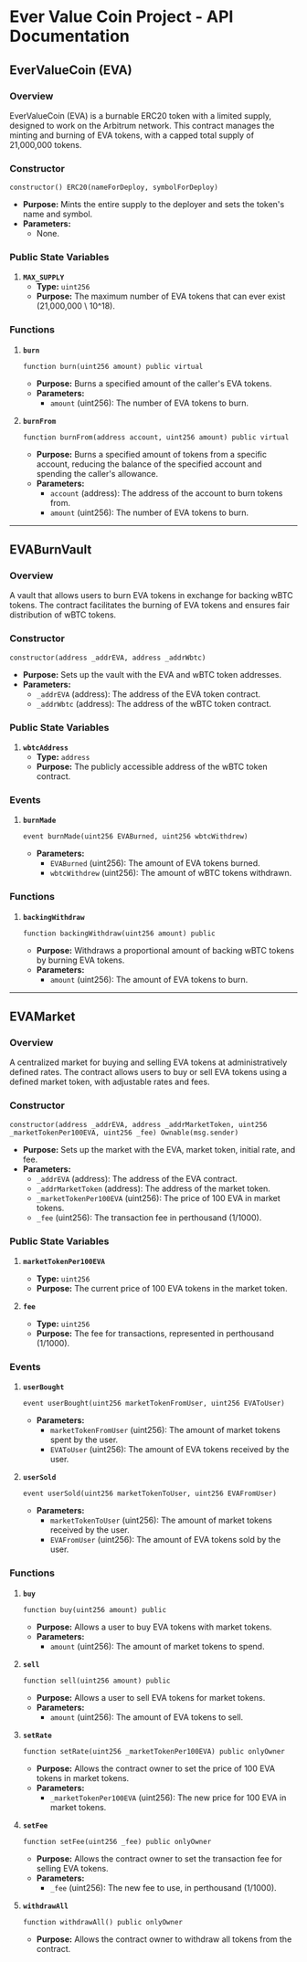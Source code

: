 # Ever Value Coin Project - API Documentation

## EverValueCoin (EVA)

### Overview

EverValueCoin (EVA) is a burnable ERC20 token with a limited supply, designed to work on the Arbitrum network. This contract manages the minting and burning of EVA tokens, with a capped total supply of 21,000,000 tokens.

### Constructor

```solidity
constructor() ERC20(nameForDeploy, symbolForDeploy)
```

- **Purpose:** Mints the entire supply to the deployer and sets the token's name and symbol.
- **Parameters:**
  - None.

### Public State Variables

1. **`MAX_SUPPLY`**
   - **Type:** `uint256`
   - **Purpose:** The maximum number of EVA tokens that can ever exist (21,000,000 \ 10^18).

### Functions

1. **`burn`**

   ```solidity
   function burn(uint256 amount) public virtual
   ```

   - **Purpose:** Burns a specified amount of the caller's EVA tokens.
   - **Parameters:**
     - `amount` (uint256): The number of EVA tokens to burn.

2. **`burnFrom`**
   ```solidity
   function burnFrom(address account, uint256 amount) public virtual
   ```
   - **Purpose:** Burns a specified amount of tokens from a specific account, reducing the balance of the specified account and spending the caller's allowance.
   - **Parameters:**
     - `account` (address): The address of the account to burn tokens from.
     - `amount` (uint256): The number of EVA tokens to burn.

---

## EVABurnVault

### Overview

A vault that allows users to burn EVA tokens in exchange for backing wBTC tokens. The contract facilitates the burning of EVA tokens and ensures fair distribution of wBTC tokens.

### Constructor

```solidity
constructor(address _addrEVA, address _addrWbtc)
```

- **Purpose:** Sets up the vault with the EVA and wBTC token addresses.
- **Parameters:**
  - `_addrEVA` (address): The address of the EVA token contract.
  - `_addrWbtc` (address): The address of the wBTC token contract.

### Public State Variables

1. **`wbtcAddress`**
   - **Type:** `address`
   - **Purpose:** The publicly accessible address of the wBTC token contract.

### Events

1. **`burnMade`**
   ```solidity
   event burnMade(uint256 EVABurned, uint256 wbtcWithdrew)
   ```
   - **Parameters:**
     - `EVABurned` (uint256): The amount of EVA tokens burned.
     - `wbtcWithdrew` (uint256): The amount of wBTC tokens withdrawn.

### Functions

1. **`backingWithdraw`**
   ```solidity
   function backingWithdraw(uint256 amount) public
   ```
   - **Purpose:** Withdraws a proportional amount of backing wBTC tokens by burning EVA tokens.
   - **Parameters:**
     - `amount` (uint256): The amount of EVA tokens to burn.

---

## EVAMarket

### Overview

A centralized market for buying and selling EVA tokens at administratively defined rates. The contract allows users to buy or sell EVA tokens using a defined market token, with adjustable rates and fees.

### Constructor

```solidity
constructor(address _addrEVA, address _addrMarketToken, uint256 _marketTokenPer100EVA, uint256 _fee) Ownable(msg.sender)
```

- **Purpose:** Sets up the market with the EVA, market token, initial rate, and fee.
- **Parameters:**
  - `_addrEVA` (address): The address of the EVA contract.
  - `_addrMarketToken` (address): The address of the market token.
  - `_marketTokenPer100EVA` (uint256): The price of 100 EVA in market tokens.
  - `_fee` (uint256): The transaction fee in perthousand (1/1000).

### Public State Variables

1. **`marketTokenPer100EVA`**

   - **Type:** `uint256`
   - **Purpose:** The current price of 100 EVA tokens in the market token.

2. **`fee`**
   - **Type:** `uint256`
   - **Purpose:** The fee for transactions, represented in perthousand (1/1000).

### Events

1. **`userBought`**

   ```solidity
   event userBought(uint256 marketTokenFromUser, uint256 EVAToUser)
   ```

   - **Parameters:**
     - `marketTokenFromUser` (uint256): The amount of market tokens spent by the user.
     - `EVAToUser` (uint256): The amount of EVA tokens received by the user.

2. **`userSold`**
   ```solidity
   event userSold(uint256 marketTokenToUser, uint256 EVAFromUser)
   ```
   - **Parameters:**
     - `marketTokenToUser` (uint256): The amount of market tokens received by the user.
     - `EVAFromUser` (uint256): The amount of EVA tokens sold by the user.

### Functions

1. **`buy`**

   ```solidity
   function buy(uint256 amount) public
   ```

   - **Purpose:** Allows a user to buy EVA tokens with market tokens.
   - **Parameters:**
     - `amount` (uint256): The amount of market tokens to spend.

2. **`sell`**

   ```solidity
   function sell(uint256 amount) public
   ```

   - **Purpose:** Allows a user to sell EVA tokens for market tokens.
   - **Parameters:**
     - `amount` (uint256): The amount of EVA tokens to sell.

3. **`setRate`**

   ```solidity
   function setRate(uint256 _marketTokenPer100EVA) public onlyOwner
   ```

   - **Purpose:** Allows the contract owner to set the price of 100 EVA tokens in market tokens.
   - **Parameters:**
     - `_marketTokenPer100EVA` (uint256): The new price for 100 EVA in market tokens.

4. **`setFee`**

   ```solidity
   function setFee(uint256 _fee) public onlyOwner
   ```

   - **Purpose:** Allows the contract owner to set the transaction fee for selling EVA tokens.
   - **Parameters:**
     - `_fee` (uint256): The new fee to use, in perthousand (1/1000).

5. **`withdrawAll`**
   ```solidity
   function withdrawAll() public onlyOwner
   ```
   - **Purpose:** Allows the contract owner to withdraw all tokens from the contract.
